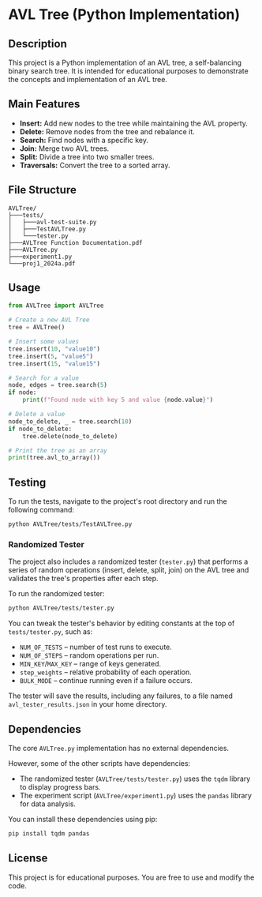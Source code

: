 # AVL Tree (Python Implementation)

## Description

This project is a Python implementation of an AVL tree, a self-balancing binary search tree. It is intended for educational purposes to demonstrate the concepts and implementation of an AVL tree.

## Main Features

*   **Insert:** Add new nodes to the tree while maintaining the AVL property.
*   **Delete:** Remove nodes from the tree and rebalance it.
*   **Search:** Find nodes with a specific key.
*   **Join:** Merge two AVL trees.
*   **Split:** Divide a tree into two smaller trees.
*   **Traversals:** Convert the tree to a sorted array.

## File Structure

```
AVLTree/
├───tests/
│   ├───avl-test-suite.py
│   ├───TestAVLTree.py
│   └───tester.py
├───AVLTree Function Documentation.pdf
├───AVLTree.py
├───experiment1.py
└───proj1_2024a.pdf
```

## Usage

```python
from AVLTree import AVLTree

# Create a new AVL Tree
tree = AVLTree()

# Insert some values
tree.insert(10, "value10")
tree.insert(5, "value5")
tree.insert(15, "value15")

# Search for a value
node, edges = tree.search(5)
if node:
    print(f"Found node with key 5 and value {node.value}")

# Delete a value
node_to_delete, _ = tree.search(10)
if node_to_delete:
    tree.delete(node_to_delete)

# Print the tree as an array
print(tree.avl_to_array())
```

## Testing

To run the tests, navigate to the project's root directory and run the following command:

```bash
python AVLTree/tests/TestAVLTree.py
```

### Randomized Tester

The project also includes a randomized tester (`tester.py`) that performs a series of random operations (insert, delete, split, join) on the AVL tree and validates the tree's properties after each step.

To run the randomized tester:

```bash
python AVLTree/tests/tester.py
```
You can tweak the tester's behavior by editing constants at the top of
`tests/tester.py`, such as:

* `NUM_OF_TESTS` – number of test runs to execute.
* `NUM_OF_STEPS` – random operations per run.
* `MIN_KEY`/`MAX_KEY` – range of keys generated.
* `step_weights` – relative probability of each operation.
* `BULK_MODE` – continue running even if a failure occurs.


The tester will save the results, including any failures, to a file named `avl_tester_results.json` in your home directory.

## Dependencies

The core `AVLTree.py` implementation has no external dependencies.

However, some of the other scripts have dependencies:
* The randomized tester (`AVLTree/tests/tester.py`) uses the `tqdm` library to display progress bars.
* The experiment script (`AVLTree/experiment1.py`) uses the `pandas` library for data analysis.

You can install these dependencies using pip:

```bash
pip install tqdm pandas
```

## License

This project is for educational purposes. You are free to use and modify the code.